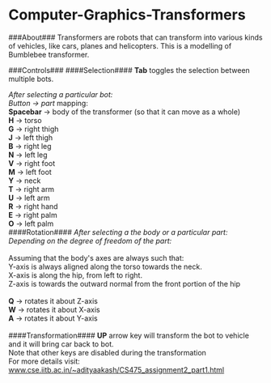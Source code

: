 Computer-Graphics-Transformers
==============================

###About###
Transformers are robots that can transform into various kinds of vehicles, like cars, planes and helicopters.
This is a modelling of Bumblebee transformer.

###Controls###
####Selection####
**Tab** toggles the selection between multiple bots.<br>

*After selecting a particular bot:*<br>
*Button -> part* mapping:<br>
**Spacebar** -> body of the transformer (so that it can move as a whole)<br>
**H** -> torso<br>
**G** -> right thigh<br>
**J** -> left thigh<br>
**B** -> right leg<br>
**N** -> left leg<br>
**V** -> right foot<br>
**M** -> left foot<br>
**Y** -> neck<br>
**T** -> right arm<br>
**U** -> left arm<br>
**R** -> right hand<br>
**E** -> right palm<br>
**O** -> left palm<br>
####Rotation####
*After selecting a the body or a particular part:*<br>
*Depending on the degree of freedom of the part:*<br><br>
Assuming that the body's axes are always such that:<br>
Y-axis is always aligned along the torso towards the neck.<br>
X-axis is along the hip, from left to right.<br>
Z-axis is towards the outward normal from the front portion of the hip<br><br>
**Q** -> rotates it about Z-axis<br>
**W** -> rotates it about X-axis<br>
**A** -> rotates it about Y-axis<br>
<br>
####Transformation####
**UP** arrow key will transform the bot to vehicle and it will bring car back to bot.<br>
Note that other keys are disabled during the transformation<br>
For more details visit:<br> 
www.cse.iitb.ac.in/~adityaakash/CS475_assignment2_part1.html


